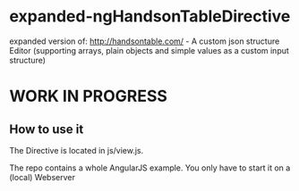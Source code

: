 # expanded-ngHandsonTableDirective
expanded version of: http://handsontable.com/ - A custom json structure Editor (supporting arrays, plain objects and simple values as a custom input structure)


# WORK IN PROGRESS

## How to use it
The Directive is located in js/view.js.

The repo contains a whole AngularJS example. You only have to start it on a (local) Webserver
